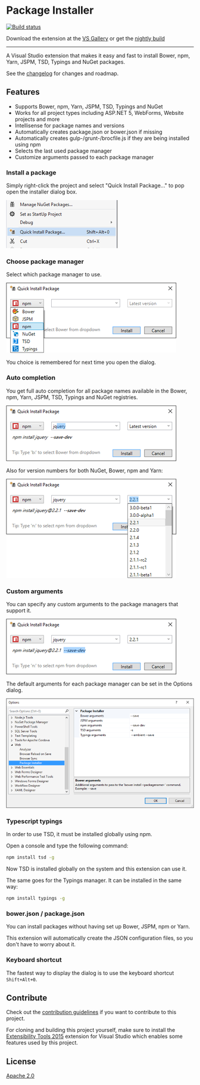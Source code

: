 # Package Installer

[![Build status](https://ci.appveyor.com/api/projects/status/bd4o6iumw9vwf8kh?svg=true)](https://ci.appveyor.com/project/madskristensen/packageinstaller)

Download the extension at the
[VS Gallery](https://visualstudiogallery.msdn.microsoft.com/753b9720-1638-4f9a-ad8d-2c45a410fd74)
or get the
[nightly build](http://vsixgallery.com/extension/fdd64809-376e-4542-92ce-808a8df06bcc/)

------------------------------------------------

A Visual Studio extension that makes it easy and fast to install
Bower, npm, Yarn, JSPM, TSD, Typings and NuGet packages.

See the [changelog](CHANGELOG.md) for changes and roadmap.

## Features

- Supports Bower, npm, Yarn, JSPM, TSD, Typings and NuGet
- Works for all project types including ASP.NET 5, WebForms, Website projects and more
- Intellisense for package names and versions
- Automatically creates package.json or bower.json if missing
- Automatically creates gulp-/grunt-/brocfile.js if they are being installed using npm
- Selects the last used package manager
- Customize arguments passed to each package manager

### Install a package
Simply right-click the project and select "Quick Install Package..."
to pop open the installer dialog box.

![Context menu](art/context-menu.png)

### Choose package manager
Select which package manager to use.

![auto completion](art/dialog.png)

You choice is remembered for next time you open the dialog.

### Auto completion
You get full auto completion for all package names available
in the Bower, npm, Yarn, JSPM, TSD, Typings and NuGet registries.

![auto completion](art/dialog-names.png)

Also for version numbers for both NuGet, Bower, npm and Yarn:

![auto completion](art/dialog-versions.png)

### Custom arguments
You can specify any custom arguments to the package managers
that support it.

![Dialog Arguments](art/dialog-arguments.png)

The default arguments for each package manager can be set in
the Options dialog.

![Options](art/options.png)

### Typescript typings
In order to use TSD, it must be installed globally using npm.

Open a console and type the following command:

```cmd
npm install tsd -g
```

Now TSD is installed globally on the system and this extension
can use it.

The same goes for the Typings manager. It can be installed in the
same way:

```cmd
npm install typings -g
```

### bower.json / package.json
You can install packages without having set up Bower, JSPM, npm or Yarn.

This extension will automatically create the JSON configuration
files, so you don't have to worry about it.

### Keyboard shortcut
The fastest way to display the dialog is to use the keyboard
shortcut `Shift+Alt+0`.

## Contribute
Check out the [contribution guidelines](.github/CONTRIBUTING.md)
if you want to contribute to this project.

For cloning and building this project yourself, make sure
to install the
[Extensibility Tools 2015](https://visualstudiogallery.msdn.microsoft.com/ab39a092-1343-46e2-b0f1-6a3f91155aa6)
extension for Visual Studio which enables some features
used by this project.

## License
[Apache 2.0](LICENSE)